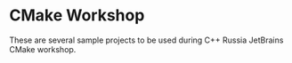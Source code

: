 # CMake Workshop

These are several sample projects to be used during C++ Russia JetBrains CMake workshop.
